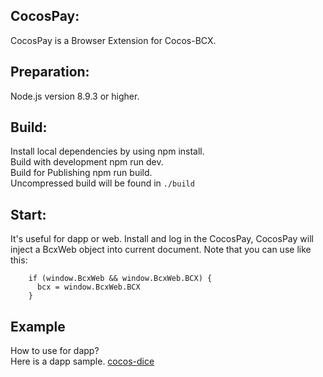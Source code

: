 
## CocosPay:
CocosPay is a Browser Extension for Cocos-BCX.

## Preparation:
Node.js version 8.9.3 or higher.

## Build:
Install local dependencies by using npm install.  
Build with development npm run dev.  
Build for Publishing npm run build.  
Uncompressed build will be found in `./build`

## Start:
It's useful for dapp or web.
Install and log in the CocosPay,
CocosPay will inject a BcxWeb object into current document.
Note that you can use like this:

        if (window.BcxWeb && window.BcxWeb.BCX) { 
          bcx = window.BcxWeb.BCX
        }
## Example        
How to use for dapp?  
Here is a dapp sample. [cocos-dice](https://github.com/Cocos-BCX/cocos-dice)  
